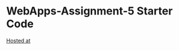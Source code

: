 # WebApps-Assignment-5 Starter Code

[Hosted at](https://44-563-webapps-f21.github.io/webapps-s21-assignment-5-manyamsrk/animals.html)